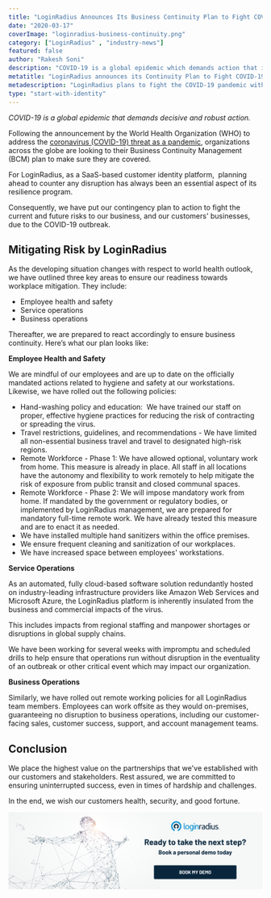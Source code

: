 ```yaml
---
title: "LoginRadius Announces Its Business Continuity Plan to Fight COVID-19 Outbreak"
date: "2020-03-17"
coverImage: "loginradius-business-continuity.png"
category: ["LoginRadius" , "industry-news"]
featured: false 
author: "Rakesh Soni"
description: "COVID-19 is a global epidemic which demands action that is decisive and robust."
metatitle: "LoginRadius announces its Continuity Plan to Fight COVID-19 | LoginRadius"
metadescription: "LoginRadius plans to fight the COVID-19 pandemic without disrupting customer delivery. Find out how it plans to ensure readiness towards workplace mitigation."
type: "start-with-identity"
---
```


_COVID-19 is a global epidemic that demands decisive and robust action._

Following the announcement by the World Health Organization (WHO) to address the [coronavirus (COVID-19) threat as a pandemic](https://www.who.int/emergencies/diseases/novel-coronavirus-2019/events-as-they-happen), organizations across the globe are looking to their Business Continuity Management (BCM) plan to make sure they are covered.

For LoginRadius, as a SaaS-based customer identity platform,  planning ahead to counter any disruption has always been an essential aspect of its resilience program. 

Consequently, we have put our contingency plan to action to fight the current and future risks to our business, and our customers' businesses, due to the COVID-19 outbreak.

## Mitigating Risk by LoginRadius

As the developing situation changes with respect to world health outlook, we have outlined three key areas to ensure our readiness towards workplace mitigation. They include:

- Employee health and safety
- Service operations
- Business operations

Thereafter, we are prepared to react accordingly to ensure business continuity. Here’s what our plan looks like:

**Employee Health and Safety**

We are mindful of our employees and are up to date on the officially mandated actions related to hygiene and safety at our workstations. Likewise, we have rolled out the following policies:

- Hand-washing policy and education:  We have trained our staff on proper, effective hygiene practices for reducing the risk of contracting or spreading the virus. 
- Travel restrictions, guidelines, and recommendations - We have limited all non-essential business travel and travel to designated high-risk regions. 
- Remote Workforce - Phase 1: We have allowed optional, voluntary work from home. This measure is already in place. All staff in all locations have the autonomy and flexibility to work remotely to help mitigate the risk of exposure from public transit and closed communal spaces.
- Remote Workforce - Phase 2: We will impose mandatory work from home. If mandated by the government or regulatory bodies, or implemented by LoginRadius management, we are prepared for mandatory full-time remote work. We have already tested this measure and are to enact it as needed.
- We have installed multiple hand sanitizers within the office premises. 
- We ensure frequent cleaning and sanitization of our workplaces. 
- We have increased space between employees' workstations.

**Service Operations**

As an automated, fully cloud-based software solution redundantly hosted on industry-leading infrastructure providers like Amazon Web Services and Microsoft Azure, the LoginRadius platform is inherently insulated from the business and commercial impacts of the virus. 

This includes impacts from regional staffing and manpower shortages or disruptions in global supply chains.

We have been working for several weeks with impromptu and scheduled drills to help ensure that operations run without disruption in the eventuality of an outbreak or other critical event which may impact our organization.

**Business Operations**

Similarly, we have rolled out remote working policies for all LoginRadius team members. Employees can work offsite as they would on-premises, guaranteeing no disruption to business operations, including our customer-facing sales, customer success, support, and account management teams.

## Conclusion

We place the highest value on the partnerships that we've established with our customers and stakeholders. Rest assured, we are committed to ensuring uninterrupted success, even in times of hardship and challenges.

In the end, we wish our customers health, security, and good fortune.

[![](CTA-Graphics-for-Blogs-V03.01-05-3-1024x310.png)](https://www.loginradius.com/book-a-demo/)
